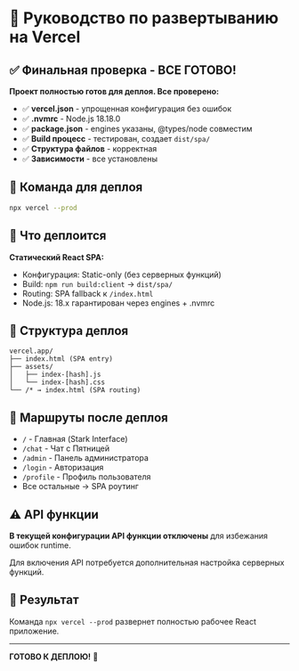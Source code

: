 # 🚀 Руководство по развертыванию на Vercel

## ✅ Финальная проверка - ВСЕ ГОТОВО!

**Проект полностью готов для деплоя. Все проверено:**

- ✅ **vercel.json** - упрощенная конфигурация без ошибок
- ✅ **.nvmrc** - Node.js 18.18.0
- ✅ **package.json** - engines указаны, @types/node совместим
- ✅ **Build процесс** - тестирован, создает `dist/spa/`
- ✅ **Структура файлов** - корректная
- ✅ **Зависимости** - все установлены

## 🚀 Команда для деплоя

```bash
npx vercel --prod
```

## 🔧 Что деплоится

**Статический React SPA:**

- Конфигурация: Static-only (без серверных функций)
- Build: `npm run build:client` → `dist/spa/`
- Routing: SPA fallback к `/index.html`
- Node.js: 18.x гарантирован через engines + .nvmrc

## 📁 Структура деплоя

```
vercel.app/
├── index.html (SPA entry)
├── assets/
│   ├── index-[hash].js
│   └── index-[hash].css
└── /* → index.html (SPA routing)
```

## 🎯 Маршруты после деплоя

- `/` - Главная (Stark Interface)
- `/chat` - Чат с Пятницей
- `/admin` - Панель администратора
- `/login` - Авторизация
- `/profile` - Профиль пользователя
- Все остальные → SPA роутинг

## ⚠️ API функции

**В текущей конфигурации API функции отключены** для избежания ошибок runtime.

Для включения API потребуется дополнительная настройка серверных функций.

## 🎉 Результат

Команда `npx vercel --prod` развернет полностью рабочее React приложение.

---

**ГОТОВО К ДЕПЛОЮ!** 🚀
